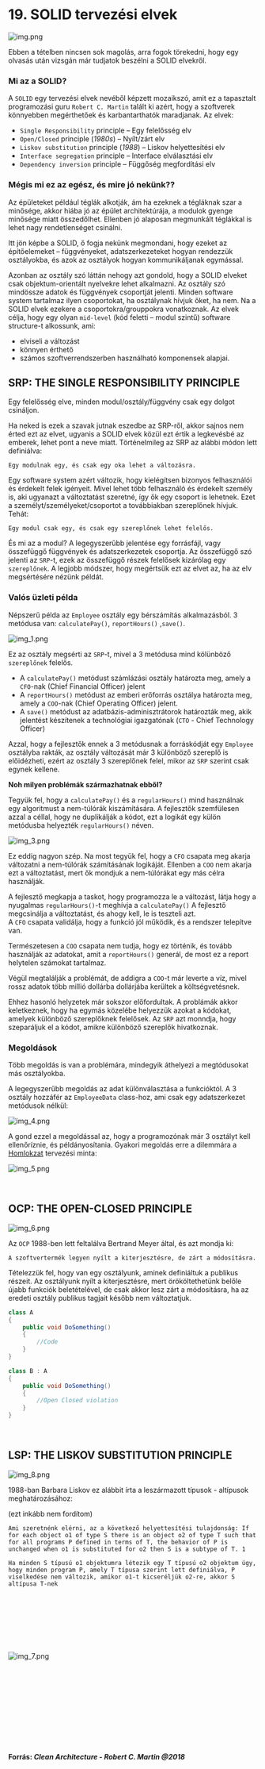 # 19. SOLID tervezési elvek
 
![img.png](img.png)

Ebben a tételben nincsen sok magolás, arra fogok törekedni, hogy egy olvasás után vizsgán már tudjatok beszélni a SOLID elvekről.

### Mi az a SOLID?
A `SOLID` egy tervezési elvek nevéből képzett mozaikszó, amit ez a tapasztalt programozási guru `Robert C. Martin` talált ki azért, hogy a szoftverek könnyebben megérthetőek és karbantarthatók maradjanak.
Az elvek:
- `Single Responsibility` principle – Egy felelősség elv
- `Open/Closed` principle (*1980s*) – Nyílt/zárt elv
- `Liskov substitution` principle (*1988*) – Liskov helyettesítési elv
- `Interface segregation` principle – Interface elválasztási elv
- `Dependency inversion` principle – Függőség megfordítási elv

### Mégis mi ez az egész, és mire jó nekünk??

Az épületeket például téglák alkotják, ám ha ezeknek a tégláknak szar a minősége, akkor hiába jó az épület architektúrája, a modulok gyenge minősége miatt összedőlhet.
Ellenben jó alaposan megmunkált téglákkal is lehet nagy rendetlenséget csinálni.

Itt jön képbe a SOLID, ő fogja nekünk megmondani, hogy ezeket az építőelemeket – függvényeket, adatszerkezeteket hogyan rendezzük osztályokba, és azok az osztályok hogyan kommunikáljanak egymással.

Azonban az osztály szó láttán nehogy azt gondold, hogy a SOLID elveket csak objektum-orientált nyelvekre lehet alkalmazni. Az osztály szó mindössze adatok és függvények csoportját jelenti. Minden software system tartalmaz ilyen csoportokat, ha osztálynak hívjuk őket, ha nem.
Na a SOLID elvek ezekere a csoportokra/grouppokra vonatkoznak.
Az elvek célja, hogy egy olyan `mid-level` (kód feletti – modul szintű) software structure-t alkossunk, ami:

- elviseli a változást
- könnyen érthető
- számos szoftverrendszerben használható komponensek alapjai.

## SRP: THE SINGLE RESPONSIBILITY PRINCIPLE

Egy felelősség elve, minden modul/osztály/függvény csak egy dolgot csináljon.

Ha neked is ezek a szavak jutnak eszedbe az SRP-ről, akkor sajnos nem érted ezt az elvet,
ugyanis a SOLID elvek közül ezt értik a legkevésbé az emberek, lehet pont a neve miatt.
Történelmileg az SRP az alábbi módon lett definiálva:

`Egy modulnak egy, és csak egy oka lehet a változásra.`

Egy software system azért változik, hogy kielégítsen bizonyos felhasználói és érdekelt felek igényeit.
Mivel lehet több felhasználó és érdekelt személy is, aki ugyanazt a változtatást szeretné,
így ők egy csoport is lehetnek. Ezet a személyt/személyeket/csoportot a továbbiakban szereplőnek hívjuk. Tehát:

`Egy modul csak egy, és csak egy szereplőnek lehet felelős.`

És mi az a modul? A legegyszerűbb jelentése egy forrásfájl, vagy összefüggő függvények és adatszerkezetek csoportja.
Az összefüggő szó jelenti az `SRP`-t, ezek az összefüggő részek felelősek kizárólag egy `szereplőnek`.
A legjobb módszer, hogy megértsük ezt az elvet az, ha az elv megsértésére nézünk példát.

### Valós üzleti példa

Népszerű példa az `Employee` osztály egy bérszámítás alkalmazásból. 3 metódusa van: `calculatePay()`, `reportHours()`
,`save()`.

![img_1.png](img_1.png)

Ez az osztály megsérti az `SRP`-t, mivel a 3 metódusa mind kölünböző `szereplőnek` felelős.

- A `calculatePay()` metódust számlázási osztály határozta meg,
  amely a `CFO`-nak (Chief Financial Officer) jelent
- A `reportHours()` metódust az emberi erőforrás osztálya határozta meg,
  amely a `COO`-nak (Chief Operating Officer) jelent.
- A `save()` metódust az adatbázis-adminisztrátorok határozták meg,
  akik jelentést készítenek a technológiai igazgatónak (`CTO` - Chief Technology Officer)

Azzal, hogy a fejlesztők ennek a 3 metódusnak a forráskódját egy `Employee` osztályba rakták,
az osztály változását már 3 különböző szereplő is előidézheti, ezért az osztály 3 szereplőnek felel, mikor az `SRP` szerint csak egynek kellene.

**Noh milyen problémák származhatnak ebből?**

Tegyük fel, hogy a `calculatePay()` és a `regularHours()` mind használnak egy algoritmust a nem-túlórák kiszámítására.
A fejlesztők szemfülesen azzal a céllal, hogy ne duplikálják a kódot,
ezt a logikát egy külön metódusba helyezték `regularHours()` néven.

![img_3.png](img_3.png)

Ez eddig nagyon szép. Na most tegyük fel, hogy a `CFO` csapata meg akarja változatni a nem-túlórák számításának logikáját.
Ellenben a `COO` nem akarja ezt a változtatást, mert ők mondjuk a nem-túlórákat egy más célra használják.

A fejlesztő megkapja a taskot, hogy programozza le a változást, látja hogy a nyugalmas `regularHours()`-t meghívja a `calculatePay()`
A fejlesztő megcsinálja a változtatást, és ahogy kell, le is teszteli azt. <br>
A `CFO` csapata validálja, hogy a funkció jól működik, és a rendszer telepítve van.

Természetesen a `COO` csapata nem tudja, hogy ez történik, és tovább használják az adatokat, amit a `reportHours()` generál,
de most ez a report helytelen számokat tartalmaz.

Végül megtalálják a problémát, de addigra a `COO`-t már leverte a víz, mivel rossz adatok több millió dollárba dollárjába kerültek a költségvetésnek.

Ehhez hasonló helyzetek már sokszor előfordultak. A problámák akkor keletkeznek,
hogy ha egymás közelébe helyezzük azokat a kódokat,
amelyek különböző szereplőknek felelősek. Az `SRP` azt monndja, hogy szeparáljuk el a kódot,
amikre különböző szereplők hivatkoznak.

### Megoldások

Több megoldás is van a problémára, mindegyik áthelyezi a megtódusokat más osztályokba.

A legegyszerűbb megoldás az adat különválasztása a funkcióktól. A 3 osztály hozzáfér az `EmployeeData` class-hoz,
ami csak egy adatszerkezet metódusok nélkül:

![img_4.png](img_4.png)

A gond ezzel a megoldással az, hogy a programozónak már 3 osztályt kell ellenőríznie, és példányosítania.
Gyakori megoldás erre a dilemmára a [Homlokzat](https://hu.wikipedia.org/wiki/Homlokzat_programtervez%C3%A9si_minta) tervezési minta:

![img_5.png](img_5.png)

<br>

## OCP: THE OPEN-CLOSED PRINCIPLE

![img_6.png](img_6.png)

Az `OCP` 1988-ben lett feltalálva Bertrand Meyer által, és azt mondja ki:

`A szoftvertermék legyen nyílt a kiterjesztésre, de zárt a módosításra.`

Tételezzük fel, hogy van egy osztályunk, aminek definiáltuk a publikus részeit. Az osztályunk nyílt a kiterjesztésre, mert örököltethetünk belőle újabb funkciók beletételével,
de csak akkor lesz zárt a módosításra, ha az eredeti osztály publikus tagjait később nem változtatjuk.

```cs
class A
{
    public void DoSomething()
    {
        //Code
    }
}

class B : A
{
    public void DoSomething()
    {
        //Open Closed violation
    }
}
```

<br>

## LSP: THE LISKOV SUBSTITUTION PRINCIPLE

![img_8.png](img_8.png)

1988-ban Barbara Liskov ez alábbit írta a leszármazott típusok - altípusok meghatározásához:

(ezt inkább nem fordítom)

`Ami szeretnénk elérni, az a következő helyettesítési tulajdonság: If for each object o1 of type S
there is an object o2 of type T such that for all programs P defined in terms of T, the behavior of P is
unchanged when o1 is substituted for o2 then S is a subtype of T.
1`

`Ha minden S típusú o1 objektumra létezik egy T típusú o2 objektum úgy, hogy minden program P, amely T típusa szerint
lett definiálva, P viselkedése nem változik, amikor o1-t kicseréljük o2-re, akkor S altípusa T-nek`

<br>
<br>
<br>
<br>
<br>
<br>

![img_7.png](img_7.png)

<br>
<br>
<br>
<br>
<br>
<br>
<br>
<br>
<br>

#### Forrás: *Clean Architecture - Robert C. Martin @2018*
